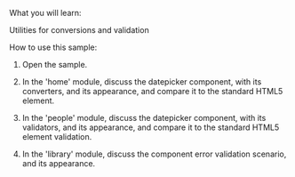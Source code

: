 What you will learn:

Utilities for conversions and validation

How to use this sample:

1. Open the sample.

2. In the 'home' module, discuss the datepicker component, with its converters, 
   and its appearance, and compare it to the standard HTML5 element.

3. In the 'people' module, discuss the datepicker component, with its validators, 
   and its appearance, and compare it to the standard HTML5 element validation.

4. In the 'library' module, discuss the component error validation scenario, 
   and its appearance.